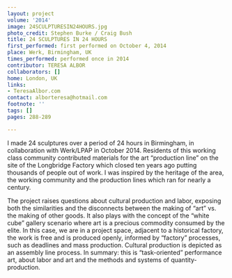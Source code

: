 ```yaml
---
layout: project
volume: '2014'
image: 24SCULPTURESIN24HOURS.jpg
photo_credit: Stephen Burke / Craig Bush
title: 24 SCULPTURES IN 24 HOURS
first_performed: first performed on October 4, 2014
place: Werk, Birmingham, UK
times_performed: performed once in 2014
contributor: TERESA ALBOR
collaborators: []
home: London, UK
links:
- TeresaAlbor.com
contact: alborteresa@hotmail.com
footnote: ''
tags: []
pages: 288-289

---
```


I made 24 sculptures over a period of 24 hours in Birmingham, in collaboration with Werk/LPAP in October 2014. Residents of this working class community contributed materials for the art “production line” on the site of the Longbridge Factory which closed ten years ago putting thousands of people out of work. I was inspired by the heritage of the area, the working community and the production lines which ran for nearly a century.

The project raises questions about cultural production and labor, exposing both the similarities and the disconnects between the making of “art” vs. the making of other goods. It also plays with the concept of the “white cube” gallery scenario where art is a precious commodity consumed by the elite. In this case, we are in a project space, adjacent to a historical factory, the work is free and is produced openly, informed by “factory” processes, such as deadlines and mass production. Cultural production is depicted as an assembly line process. In summary: this is “task-oriented” performance art, about labor and art and the methods and systems of quantity-production.
